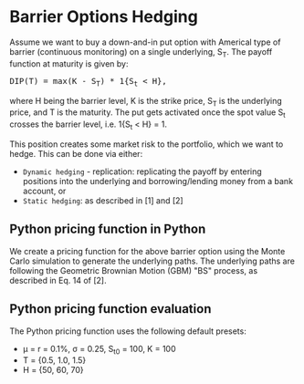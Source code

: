 # Barrier Options Hedging

Assume we want to buy a down-and-in put option with Americal type of barrier (continuous monitoring) on a single underlying, S<sub>T</sub>. The payoff function at maturity is given by:

<pre>
DIP(T) = max(K - S<sub>T</sub>) * 1{S<sub>t</sub> < H},
</pre>

where H being the barrier level, K is the strike price, S<sub>T</sub> is the underlying price, and T is the maturity. The put gets activated once the spot value S<sub>t</sub> crosses the barrier level, i.e. 1{S<sub>t</sub> < H} = 1.

This position creates some market risk to the portfolio, which we want to hedge. This can be done via either:

* `Dynamic hedging` - replication: replicating the payoff by entering positions into the underlying and borrowing/lending money from a bank account, or
* `Static hedging`: as described in [1] and [2]

## Python pricing function in Python

We create a pricing function for the above barrier option using the Monte Carlo simulation to generate the underlying paths. The underlying paths are following the Geometric Brownian Motion (GBM) "BS" process, as described in Eq. 14 of [2].

## Python pricing function evaluation

The Python pricing function uses the following default presets:

* µ = r = 0.1%, σ = 0.25, S<sub>t0</sub> = 100, K = 100
* T = {0.5, 1.0, 1.5}
* H = {50, 60, 70}

